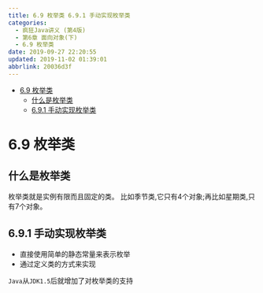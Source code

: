 ```yaml
---
title: 6.9 枚举类 6.9.1 手动实现枚举类
categories: 
  - 疯狂Java讲义 (第4版)
  - 第6章 面向对象(下)
  - 6.9 枚举类
date: 2019-09-27 22:20:55
updated: 2019-11-02 01:39:01
abbrlink: 20036d3f
---
```

- [6.9 枚举类](/ReadingNotes/20036d3f/#6-9-枚举类)
    - [什么是枚举类](/ReadingNotes/20036d3f/#什么是枚举类)
    - [6.9.1 手动实现枚举类](/ReadingNotes/20036d3f/#6-9-1-手动实现枚举类)

<!--more-->
<script src="https://cdn.bootcss.com/jquery/3.4.0/jquery.slim.min.js"></script>
<script>$(document).ready(function () {$(".post-body > ul:nth-child(1)").hide();});</script>

<!--end-->
<!--SSTStart-->
# 6.9 枚举类 #
## 什么是枚举类 ##
枚举类就是实例有限而且固定的类。
比如季节类,它只有4个对象;再比如星期类,只有7个对象。
## 6.9.1 手动实现枚举类 ##
- 直接使用简单的静态常量来表示枚举
- 通过定义类的方式来实现

`Java`从`JDK1.5`后就增加了对枚举类的支持
<!--SSTStop-->


